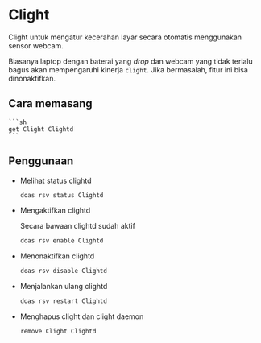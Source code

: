 # Clight

Clight untuk mengatur kecerahan layar secara otomatis menggunakan sensor webcam.

Biasanya laptop dengan baterai yang _drop_ dan webcam yang tidak terlalu bagus akan mempengaruhi kinerja `clight`. Jika bermasalah, fitur ini bisa dinonaktifkan.


## Cara memasang

    ```sh
    get Clight Clightd
    ```
## Penggunaan

- Melihat status clightd

    ```sh
    doas rsv status Clightd
    ```

- Mengaktifkan clightd

    Secara bawaan clightd sudah aktif

    ```sh
    doas rsv enable Clightd
    ```

- Menonaktifkan clightd

    ```sh
    doas rsv disable Clightd
    ```

- Menjalankan ulang clightd

    ```sh
    doas rsv restart Clightd
    ```

- Menghapus clight dan clight daemon

    ```sh
    remove Clight Clightd
    ```

